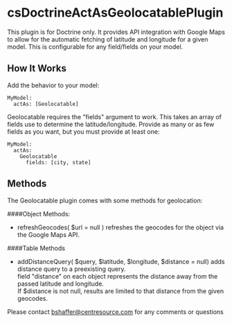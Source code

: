 csDoctrineActAsGeolocatablePlugin
=================================

This plugin is for Doctrine only.  It provides API integration with Google Maps to allow for the automatic fetching
of latitude and longitude for a given model.  This is configurable for any field/fields on your model.  

How It Works
------------

Add the behavior to your model:

    MyModel:
      actAs: [Geolocatable]
      
Geolocatable requires the "fields" argument to work.  This takes an array of fields use to determine
the latitude/longitude.  Provide as many or as few fields as you want, but you must provide at least one:

    MyModel:
      actAs: 
        Geolocatable
          fields: [city, state]
            
Methods
-------

The Geolocatable plugin comes with some methods for geolocation:

####Object Methods:
* refreshGeocodes( $url = null )
    refreshes the geocodes for the object via the Google Maps API.

####Table Methods
* addDistanceQuery( $query, $latitude, $longitude, $distance = null)
    adds distance query to a preexisting query.  
    field "distance" on each object represents the distance away from the passed latitude and longitude.  
    If $distance is not null, results are limited to that distance from the given geocodes.

Please contact bshaffer@centresource.com for any comments or questions